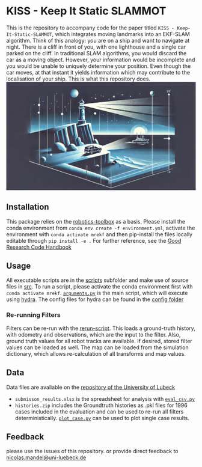 # KISS - Keep It Static SLAMMOT

This is the repository to accompany code for the paper titled `KISS - Keep-It-Static-SLAMMOT`, which integrates moving landmarks into an EKF-SLAM algorithm.
Think of this analogy: you are on a ship and want to navigate at night. There is a cliff in front of you, with one lighthouse and a single car parked on the cliff. In traditional SLAM algorithms, you would discard the car as a moving object. However, your information would be incomplete and you would be unable to uniquely determine your position. Even though the car moves, at that instant it yields information which may contribute to the localisation of your ship. This is what this repository does.
![A cliff at night with a lighthouse and a car parked on the cliff. A ship in front of it.](./docs/20240703_GraphAbs.png)


## Installation
This package relies on the [robotics-toolbox](https://github.com/petercorke/robotics-toolbox-python) as a basis.
Please install the conda environment from `conda env create -f environment.yml`, activate the environment with `conda activate mrekf` and then pip-install the files locally editable through `pip install -e .`
For further reference, see the [Good Research Code Handbook](https://goodresearch.dev/index.html)

## Usage
All executable scripts are in the [scripts](./scripts/) subfolder and make use of source files in [src](./src/mrekf/). To run a script, please activate the conda environment first with `conda activate mrekf`.
[`arguments.py`](./scripts/arguments.py) is the main script, which will execute using [hydra](https://hydra.cc/). The config files for hydra can be found in the [config folder](./config/)

### Re-running Filters
Filters can be re-run with the [rerun-script](./scripts/rerun.py). This loads a ground-truth history, with odometry and observations, which are the input to the filter. Also, ground truth values for all robot tracks are available. If desired, stored filter values can be loaded as well. The map can be loaded from the simulation dictionary, which allows re-calculation of all transforms and map values.

## Data
Data files are available on the [repository of the University of Lubeck](https://srv01.rob.uni-luebeck.de/~mandel/downloads/)
* `submisson_results.xlsx` is the spreadsheet for analysis with [`eval_csv.py`](./scripts/eval_csv.py)
* `histories.zip` includes the Groundtruth histories as .pkl files for 1996 cases included in the evaluation and can be used to re-run all filters deterministically. [`plot_case.py`](./scripts/plot_case.py) can be used to plot single case results.

## Feedback
please use the issues of this repository. or provide direct feedback to nicolas.mandel@uni-luebeck.de 